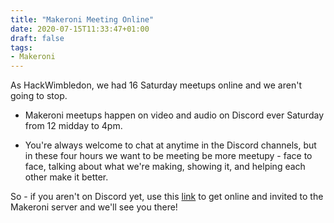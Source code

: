 ```yaml
---
title: "Makeroni Meeting Online"
date: 2020-07-15T11:33:47+01:00
draft: false
tags:
- Makeroni
---
```


As HackWimbledon, we had 16 Saturday meetups online and we aren't going to stop. 

* Makeroni meetups happen on video and audio on Discord ever Saturday from 12 midday to 4pm. 

* You're always welcome to chat at anytime in the Discord channels, but in these four hours we want to be meeting be more meetupy - face to face, talking about what we're making, showing it, and helping each other make it better.

So - if you aren't on Discord yet, use this [link](https://discord.gg/HYYXHSu) to get online and invited to the Makeroni server and we'll see you there!


